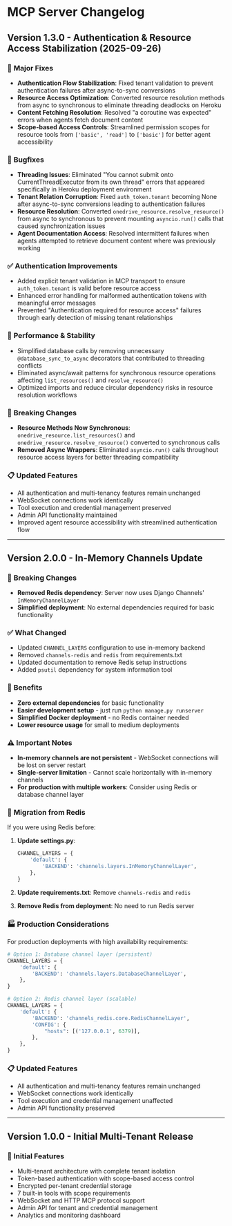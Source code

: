# MCP Server Changelog

## Version 1.3.0 - Authentication & Resource Access Stabilization (2025-09-26)

### 🔧 **Major Fixes**
- **Authentication Flow Stabilization**: Fixed tenant validation to prevent authentication failures after async-to-sync conversions
- **Resource Access Optimization**: Converted resource resolution methods from async to synchronous to eliminate threading deadlocks on Heroku
- **Content Fetching Resolution**: Resolved "a coroutine was expected" errors when agents fetch document content  
- **Scope-based Access Controls**: Streamlined permission scopes for resource tools from `['basic', 'read']` to `['basic']` for better agent accessibility

### 🐛 **Bugfixes**
- **Threading Issues**: Eliminated "You cannot submit onto CurrentThreadExecutor from its own thread" errors that appeared specifically in Heroku deployment environment
- **Tenant Relation Corruption**: Fixed `auth_token.tenant` becoming None after async-to-sync conversions leading to authentication failures
- **Resource Resolution**: Converted `onedrive_resource.resolve_resource()` from async to synchronous to prevent mounting `asyncio.run()` calls that caused synchronization issues
- **Agent Documentation Access**: Resolved intermittent failures when agents attempted to retrieve document content where was previously working

### ✅ **Authentication Improvements**
- Added explicit tenant validation in MCP transport to ensure `auth_token.tenant` is valid before resource access
- Enhanced error handling for malformed authentication tokens with meaningful error messages
- Prevented "Authentication required for resource access" failures through early detection of missing tenant relationships

### 🚀 **Performance & Stability**
- Simplified database calls by removing unnecessary `@database_sync_to_async` decorators that contributed to threading conflicts
- Eliminated async/await patterns for synchronous resource operations affecting `list_resources()` and `resolve_resource()`
- Optimized imports and reduce circular dependency risks in resource resolution workflows

### 🔄 **Breaking Changes**
- **Resource Methods Now Synchronous**: `onedrive_resource.list_resources()` and `onedrive_resource.resolve_resource()` converted to synchronous calls
- **Removed Async Wrappers**: Eliminated `asyncio.run()` calls throughout resource access layers for better threading compatibility

### 📋 **Updated Features**
- All authentication and multi-tenancy features remain unchanged
- WebSocket connections work identically
- Tool execution and credential management preserved
- Admin API functionality maintained
- Improved agent resource accessibility with streamlined authentication flow

---

## Version 2.0.0 - In-Memory Channels Update

### 🔄 **Breaking Changes**
- **Removed Redis dependency**: Server now uses Django Channels' `InMemoryChannelLayer`
- **Simplified deployment**: No external dependencies required for basic functionality

### ✅ **What Changed**
- Updated `CHANNEL_LAYERS` configuration to use in-memory backend
- Removed `channels-redis` and `redis` from requirements.txt
- Updated documentation to remove Redis setup instructions
- Added `psutil` dependency for system information tool

### 🚀 **Benefits**
- **Zero external dependencies** for basic functionality
- **Easier development setup** - just run `python manage.py runserver`
- **Simplified Docker deployment** - no Redis container needed
- **Lower resource usage** for small to medium deployments

### ⚠️ **Important Notes**
- **In-memory channels are not persistent** - WebSocket connections will be lost on server restart
- **Single-server limitation** - Cannot scale horizontally with in-memory channels
- **For production with multiple workers**: Consider using Redis or database channel layer

### 🔧 **Migration from Redis**
If you were using Redis before:

1. **Update settings.py**:
   ```python
   CHANNEL_LAYERS = {
       'default': {
           'BACKEND': 'channels.layers.InMemoryChannelLayer',
       },
   }
   ```

2. **Update requirements.txt**: Remove `channels-redis` and `redis`

3. **Remove Redis from deployment**: No need to run Redis server

### 🏭 **Production Considerations**
For production deployments with high availability requirements:

```python
# Option 1: Database channel layer (persistent)
CHANNEL_LAYERS = {
    'default': {
        'BACKEND': 'channels.layers.DatabaseChannelLayer',
    },
}

# Option 2: Redis channel layer (scalable)
CHANNEL_LAYERS = {
    'default': {
        'BACKEND': 'channels_redis.core.RedisChannelLayer',
        'CONFIG': {
            "hosts": [('127.0.0.1', 6379)],
        },
    },
}
```

### 📋 **Updated Features**
- All authentication and multi-tenancy features remain unchanged
- WebSocket connections work identically
- Tool execution and credential management unaffected
- Admin API functionality preserved

---

## Version 1.0.0 - Initial Multi-Tenant Release

### 🎉 **Initial Features**
- Multi-tenant architecture with complete tenant isolation
- Token-based authentication with scope-based access control
- Encrypted per-tenant credential storage
- 7 built-in tools with scope requirements
- WebSocket and HTTP MCP protocol support
- Admin API for tenant and credential management
- Analytics and monitoring dashboard
